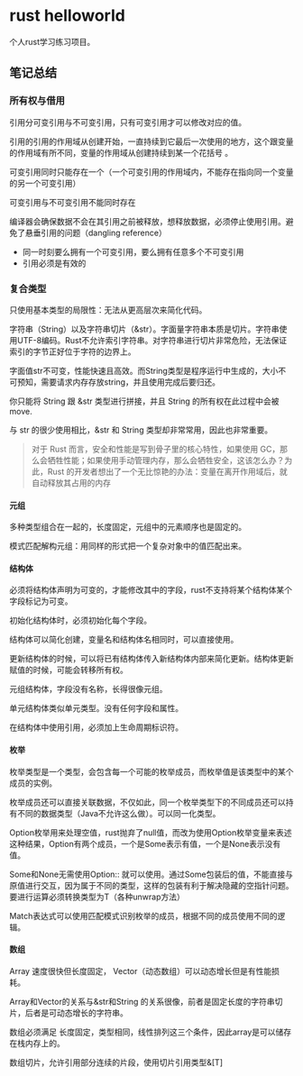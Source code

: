 # rust helloworld

个人rust学习练习项目。

## 笔记总结

### 所有权与借用

引用分可变引用与不可变引用，只有可变引用才可以修改对应的值。

引用的引用的作用域从创建开始，一直持续到它最后一次使用的地方，这个跟变量的作用域有所不同，变量的作用域从创建持续到某一个花括号 。

可变引用同时只能存在一个（一个可变引用的作用域内，不能存在指向同一个变量的另一个可变引用）

可变引用与不可变引用不能同时存在

编译器会确保数据不会在其引用之前被释放，想释放数据，必须停止使用引用。避免了悬垂引用的问题（dangling reference）

* 同一时刻要么拥有一个可变引用，要么拥有任意多个不可变引用
* 引用必须是有效的

### 复合类型

只使用基本类型的局限性：无法从更高层次来简化代码。

字符串（String）以及字符串切片（&str）。字面量字符串本质是切片。字符串使用UTF-8编码。Rust不允许索引字符串。对字符串进行切片非常危险，无法保证索引的字节正好位于字符的边界上。

字面值str不可变，性能快速且高效。而String类型是程序运行中生成的，大小不可预知，需要请求内存存放string，并且使用完成后要归还。

你只能将 String 跟 &str 类型进行拼接，并且 String 的所有权在此过程中会被 move.

与 str 的很少使用相比，&str 和 String 类型却非常常用，因此也非常重要。

> 对于 Rust 而言，安全和性能是写到骨子里的核心特性，如果使用 GC，那么会牺牲性能；如果使用手动管理内存，那么会牺牲安全，这该怎么办？为此，Rust 的开发者想出了一个无比惊艳的办法：变量在离开作用域后，就自动释放其占用的内存

#### 元组

多种类型组合在一起的，长度固定，元组中的元素顺序也是固定的。

模式匹配解构元组：用同样的形式把一个复杂对象中的值匹配出来。

#### 结构体

必须将结构体声明为可变的，才能修改其中的字段，rust不支持将某个结构体某个字段标记为可变。

初始化结构体时，必须初始化每个字段。

结构体可以简化创建，变量名和结构体名相同时，可以直接使用。

更新结构体的时候，可以将已有结构体传入新结构体内部来简化更新。结构体更新赋值的时候，可能会转移所有权。

元组结构体，字段没有名称，长得很像元组。

单元结构体类似单元类型。没有任何字段和属性。

在结构体中使用引用，必须加上生命周期标识符。

#### 枚举
枚举类型是一个类型，会包含每一个可能的枚举成员，而枚举值是该类型中的某个成员的实例。

枚举成员还可以直接关联数据，不仅如此，同一个枚举类型下的不同成员还可以持有不同的数据类型（Java不允许这么做）。可以同一化类型。

Option枚举用来处理空值，rust抛弃了null值，而改为使用Option枚举变量来表述这种结果，Option有两个成员，一个是Some表示有值，一个是None表示没有值。

Some和None无需使用Option:: 就可以使用。通过Some包装后的值，不能直接与原值进行交互，因为属于不同的类型，这样的包装有利于解决隐藏的空指针问题。要进行运算必须转换类型为T（各种unwrap方法）

Match表达式可以使用匹配模式识别枚举的成员，根据不同的成员使用不同的逻辑。

#### 数组
Array 速度很快但长度固定， Vector（动态数组）可以动态增长但是有性能损耗。

Array和Vector的关系与&str和String 的关系很像，前者是固定长度的字符串切片，后者是可动态增长的字符串。

数组必须满足 长度固定，类型相同，线性排列这三个条件，因此array是可以储存在栈内存上的。

数组切片，允许引用部分连续的片段，使用切片引用类型&[T]


